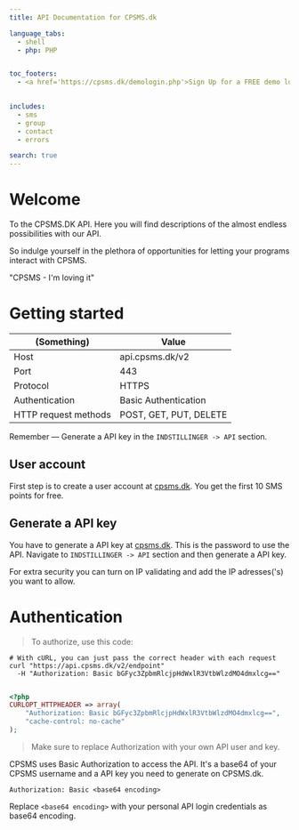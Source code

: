 ```yaml
---
title: API Documentation for CPSMS.dk

language_tabs:
  - shell
  - php: PHP


toc_footers:
  - <a href='https://cpsms.dk/demologin.php'>Sign Up for a FREE demo login</a>
  

includes:
  - sms
  - group
  - contact
  - errors

search: true
---
```


# Welcome 

To the CPSMS.DK API. 
Here you will find descriptions of the almost endless possibilities with our API.

So indulge yourself in the plethora of opportunities for letting your programs interact with CPSMS.

"CPSMS - I'm loving it" 

# Getting started
(Something) | Value 
--------- | ------- 
Host | api.cpsms.dk/v2
Port | 443
Protocol | HTTPS
Authentication | Basic Authentication
HTTP request methods | POST, GET, PUT, DELETE

<aside class="success">
Remember — Generate a API key in the <code>INDSTILLINGER -> API</code> section. 
</aside>

## User account

First step is to create a user account at [cpsms.dk](https://www.cpsms.dk/demologin.php).
You get the first 10 SMS points for free.

## Generate a API key

You have to generate a API key at [cpsms.dk](https://cpsms.dk/login).
This is the password to use the API.
Navigate to <code>INDSTILLINGER -> API</code> section and then generate a API key.

<aside class="notice">
For extra security you can turn on IP validating and add the IP adresses('s) you want to allow.
</aside>


# Authentication

> To authorize, use this code:


```shell
# With cURL, you can just pass the correct header with each request
curl "https://api.cpsms.dk/v2/endpoint"
  -H "Authorization: Basic bGFyc3ZpbmRlcjpHdWxlR3VtbWlzdMO4dmxlcg=="
```

```php

<?php
CURLOPT_HTTPHEADER => array(
    "Authorization: Basic bGFyc3ZpbmRlcjpHdWxlR3VtbWlzdMO4dmxlcg==",
    "cache-control: no-cache" 
);
```





> Make sure to replace Authorization with your own API user and key.

CPSMS uses Basic Authorization to access the API. It's a base64 of your CPSMS username and a API key you need to generate on CPSMS.dk.


`Authorization: Basic <base64 encoding>`

<aside class="notice">
Replace <code>&lt;base64 encoding&gt;</code> with your personal API login credentials as base64 encoding.
</aside>


